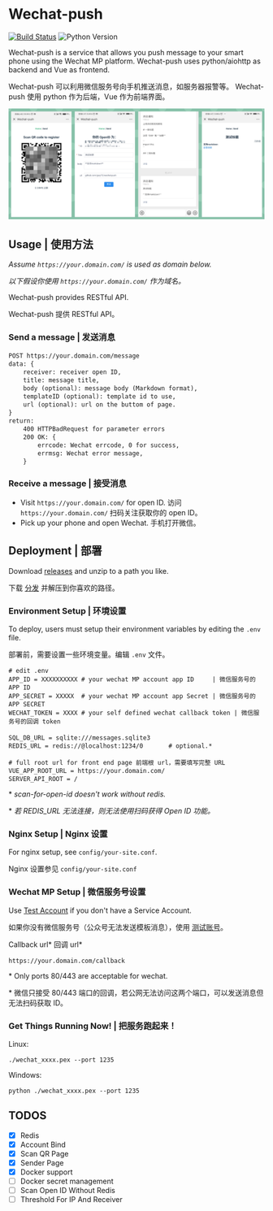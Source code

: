# Wechat-push
[![Build Status](https://travis-ci.org/gwy15/wechat-push.svg?branch=master)](https://travis-ci.org/gwy15/wechat-push)
![Python Version](https://img.shields.io/badge/python-3.6%20%7C%203.7-blue.svg)

Wechat-push is a service that allows you push message to your smart phone using the Wechat MP platform.
Wechat-push uses python/aiohttp as backend and Vue as frontend.

Wechat-push 可以利用微信服务号向手机推送消息，如服务器报警等。
Wechat-push 使用 python 作为后端，Vue 作为前端界面。

![Demo](docs/images/wechat-push-demo.png)

## Usage | 使用方法

*Assume `https://your.domain.com/` is used as domain below.*

*以下假设你使用 `https://your.domain.com/` 作为域名。*

Wechat-push provides RESTful API.

Wechat-push 提供 RESTful API。

### Send a message | 发送消息
```
POST https://your.domain.com/message
data: {
    receiver: receiver open ID,
    title: message title,
    body (optional): message body (Markdown format),
    templateID (optional): template id to use,
    url (optional): url on the buttom of page. 
}
return:
    400 HTTPBadRequest for parameter errors
    200 OK: {
        errcode: Wechat errcode, 0 for success,
        errmsg: Wechat error message,
    }
```

### Receive a message | 接受消息

+ Visit `https://your.domain.com/` for open ID. 访问 `https://your.domain.com/` 扫码关注获取你的 open ID。
+ Pick up your phone and open Wechat. 手机打开微信。

## Deployment | 部署

Download [releases](https://github.com/gwy15/wechat-push/releases) and unzip to a path you like.

下载 [分发](https://github.com/gwy15/wechat-push/releases) 并解压到你喜欢的路径。

### Environment Setup | 环境设置

To deploy, users must setup their environment variables by editing the `.env` file.

部署前，需要设置一些环境变量。编辑 `.env` 文件。

```
# edit .env
APP_ID = XXXXXXXXXX # your wechat MP account app ID     | 微信服务号的APP ID
APP_SECRET = XXXXX  # your wechat MP account app Secret | 微信服务号的 APP SECRET
WECHAT_TOKEN = XXXX # your self defined wechat callback token | 微信服务号的回调 token

SQL_DB_URL = sqlite:///messages.sqlite3
REDIS_URL = redis://@localhost:1234/0       # optional.*

# full root url for front end page 前端根 url，需要填写完整 URL
VUE_APP_ROOT_URL = https://your.domain.com/
SERVER_API_ROOT = /
```

\* *scan-for-open-id doesn't work without redis.*

\* *若 REDIS_URL 无法连接，则无法使用扫码获得 Open ID 功能。*

### Nginx Setup | Nginx 设置

For nginx setup, see `config/your-site.conf`.

Nginx 设置参见 `config/your-site.conf`


### Wechat MP Setup | 微信服务号设置

Use [Test Account](https://mp.weixin.qq.com/debug/cgi-bin/sandboxinfo?t=sandbox/login) if you don't have a Service Account.

如果你没有微信服务号（公众号无法发送模板消息），使用 [测试账号](https://mp.weixin.qq.com/debug/cgi-bin/sandboxinfo?t=sandbox/login)。

Callback url*  回调 url*
```
https://your.domain.com/callback
```

\* Only ports 80/443 are acceptable for wechat.

\* 微信只接受 80/443 端口的回调，若公网无法访问这两个端口，可以发送消息但无法扫码获取 ID。

### Get Things Running Now! | 把服务跑起来！
Linux:
```
./wechat_xxxx.pex --port 1235
```

Windows:
```
python ./wechat_xxxx.pex --port 1235
```

## TODOS

- [x] Redis
- [x] Account Bind
- [x] Scan QR Page
- [x] Sender Page
- [x] Docker support
- [ ] Docker secret management
- [ ] Scan Open ID Without Redis
- [ ] Threshold For IP And Receiver
